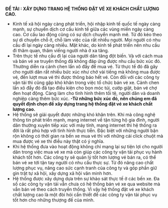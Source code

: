 **ĐỀ TÀI : XÂY DỰNG TRANG HỆ THỐNG ĐẶT VÉ XE KHÁCH CHẤT LƯỢNG CAO.**
- Kinh tế xã hội ngày càng phát triển, hội nhập kinh tế quốc tế ngày càng mạnh, sự chuyển dịch cơ cấu kinh tế giữa các vùng miền ngày càng cao. Cơ cấu lao động cũng có sự dịch chuyển mạnh mẽ. Từ đó kéo theo sự di chuyển chỗ ở, chỗ làm việc của rất nhiều người. Mọi người có nhu cầu đi lại ngày càng nhiều. Mặt khác, do kinh  tế phát triển nên nhu cầu đi thăm quan, thăm viếng người nhà ở xa tăng.
- Trên thực tế nhu cầu đi lại của người dân tăng đột biến. Và với cách mua và  bán vé xe truyền thống đã không đáp ứng được nhu cầu bức xúc đó. Thường diễn ra cảnh chen lấn xô đẩy để mua vé. Từ thực tế đó đã gây cho người dân rất nhiều bức xúc như chờ vài tiếng mà không mua được vé, đến lượt mua vé thì được thông báo hết vé. Còn đối với các công ty vận tải thì cũng gặp khó khăn trong việc tổ chức bán vé xe. Cảnh chen lấn xô đẩy đó đã tạo điều kiện cho bọn móc túi, cướp giật, bán vé chợ đen hoạt động. Càng làm cho tình hình thêm tồi tệ, người dân và doanh nghiệp càng thêm bức xúc.
**-Từ những bức xúc đó, nên chúng em đã quyết định chọn đề xây dựng trang hệ thống đặt vé xe khách chất lượng cao.**
- Hệ thống sẽ giải quyết được những khó khăn trên. Khi mà công nghệ thông tin phát triển mạnh, mạng internet về tận từng hộ gia đình, người dân thường xuyên tiếp xúc với máy tính, mạng internet thì hệ thống ra đời là rất phù hợp với tình hình thực tiễn. Đặc biệt với những người bận rộn không có thời gian ra bến xe mua vé thì với những cái click chuột mà mua được vé xe thì điều này thật có ý nghĩa.
- Khi hệ thống đưa vào hoạt động không chỉ mạng lại sự tiện lợi cho người dân trong việc mua vé xe mà còn giúp các công ty vận tải phục vụ hành khách tốt hơn. Các công ty sẽ quản lý tốt hơn lượng vé bán ra, có thể bán vé xe tới tận tay người có nhu cầu thực sự. Từ đó nâng cao chất lượng phục vụ, nâng cao sức cạnh tranh của công ty và góp phần giữ gìn trật tự xã hội, xây dựng xã hội văn minh hơn.
- Hệ thống được xây dựng dựa trên sự khảo sát thực tế ở các bến xe. Đa số các công ty vận tải vẫn chưa có hệ thống bán vé xe qua website mà vẫn bán vé theo cách truyền thống. Vì vậy hệ thống đặt vé xe khách chất lượng cao là một đòi hỏi cần thiết để các công ty vận tải phục vụ tốt hơn cho những thượng đế của mình.
